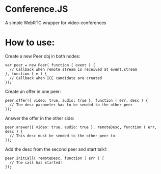Conference.JS
=============

A simple WebRTC wrapper for video-conferences

How to use:
============

Create a new Peer obj in both nodes:

    var peer = new Peer( function ( event ) { 
      // Callback when remote stream is received at event.stream
    }, function ( e ) {
      // Callback when ICE candidate are created
    });
    
Create an offer in one peer:
    
    peer.offer({ video: true, audio: true }, function ( err, desc ) {
      // The desc parameter has to be sended to the other peer
    });

Answer the offer in the other side:

    peer.answer({ video: true, audio: true }, remoteDesc, function ( err, desc ) {
      // This desc must be sended to the other peer to
    });

Add the desc from the second peer and start talk!:

    peer.initCall( remoteDesc, function ( err ) {
      // The call has started!
    });